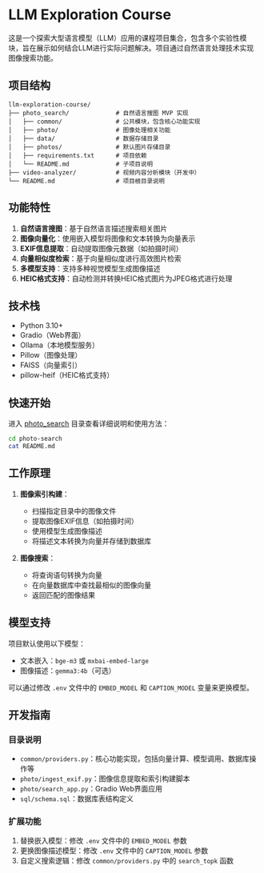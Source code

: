 # LLM Exploration Course

这是一个探索大型语言模型（LLM）应用的课程项目集合，包含多个实验性模块，旨在展示如何结合LLM进行实际问题解决。项目通过自然语言处理技术实现图像搜索功能。

## 项目结构

```
llm-exploration-course/
├── photo_search/             # 自然语言搜图 MVP 实现
│   ├── common/               # 公共模块，包含核心功能实现
│   ├── photo/                # 图像处理相关功能
│   ├── data/                 # 数据存储目录
│   ├── photos/               # 默认图片存储目录
│   ├── requirements.txt      # 项目依赖
│   └── README.md             # 子项目说明
├── video-analyzer/           # 视频内容分析模块（开发中）
└── README.md                 # 项目根目录说明
```

## 功能特性

1. **自然语言搜图**：基于自然语言描述搜索相关图片
2. **图像向量化**：使用嵌入模型将图像和文本转换为向量表示
3. **EXIF信息提取**：自动提取图像元数据（如拍摄时间）
4. **向量相似度检索**：基于向量相似度进行高效图片检索
5. **多模型支持**：支持多种视觉模型生成图像描述
6. **HEIC格式支持**：自动检测并转换HEIC格式图片为JPEG格式进行处理

## 技术栈

- Python 3.10+
- Gradio（Web界面）
- Ollama（本地模型服务）
- Pillow（图像处理）
- FAISS（向量索引）
- pillow-heif（HEIC格式支持）

## 快速开始

进入 [photo_search](file:///Users/yueyong/Writing/llm-exploration-course/photo_search) 目录查看详细说明和使用方法：

```bash
cd photo-search
cat README.md
```

## 工作原理

1. **图像索引构建**：
   - 扫描指定目录中的图像文件
   - 提取图像EXIF信息（如拍摄时间）
   - 使用模型生成图像描述
   - 将描述文本转换为向量并存储到数据库

2. **图像搜索**：
   - 将查询语句转换为向量
   - 在向量数据库中查找最相似的图像向量
   - 返回匹配的图像结果

## 模型支持

项目默认使用以下模型：

- 文本嵌入：`bge-m3` 或 `mxbai-embed-large`
- 图像描述：`gemma3:4b`（可选）

可以通过修改 `.env` 文件中的 `EMBED_MODEL` 和 `CAPTION_MODEL` 变量来更换模型。

## 开发指南

### 目录说明

- `common/providers.py`：核心功能实现，包括向量计算、模型调用、数据库操作等
- `photo/ingest_exif.py`：图像信息提取和索引构建脚本
- `photo/search_app.py`：Gradio Web界面应用
- `sql/schema.sql`：数据库表结构定义

### 扩展功能

1. 替换嵌入模型：修改 `.env` 文件中的 `EMBED_MODEL` 参数
2. 更换图像描述模型：修改 `.env` 文件中的 `CAPTION_MODEL` 参数
3. 自定义搜索逻辑：修改 `common/providers.py` 中的 `search_topk` 函数